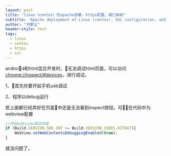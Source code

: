 ```yaml
---
layout: post
title: "linux（centos）的apache部署，https配置，端口映射"
subtitle: 'Apache deployment of Linux (centos), SSL configuration, and domain mapping'
author: "书蒙尘"
header-style: text
tags:
  - linux
  - centos
  - https
  - ssl
---
```


android和html混合开发时，无法调试html页面，可以访问[chrome://inspect/#devices](chrome://inspect/#devices)，进行调试。


1、首先你要开起手机usb调试


2、程序以debug运行


若上面都已经弄好在页面中还是无法看到inspect按钮，可在代码中为webview配置
```js
//开启webview调试功能
if (Build.VERSION.SDK_INT >= Build.VERSION_CODES.KITKAT){
    WebView.setWebContentsDebuggingEnabled(true);
}
```
就没问题了。